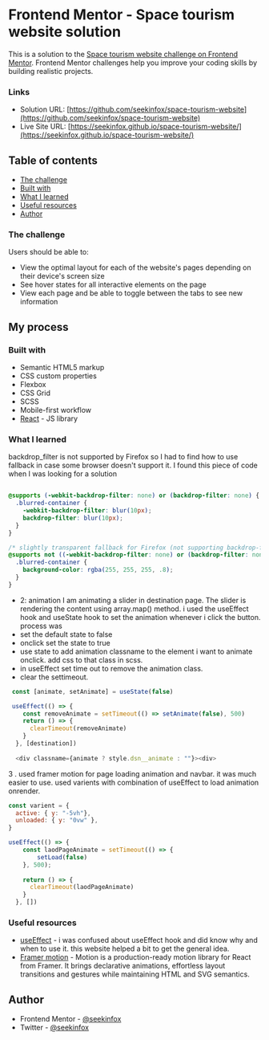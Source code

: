 # Frontend Mentor - Space tourism website solution

This is a solution to the [Space tourism website challenge on Frontend Mentor](https://www.frontendmentor.io/challenges/space-tourism-multipage-website-gRWj1URZ3). Frontend Mentor challenges help you improve your coding skills by building realistic projects. 

### Links

- Solution URL: [https://github.com/seekinfox/space-tourism-website](https://github.com/seekinfox/space-tourism-website)
- Live Site URL: [https://seekinfox.github.io/space-tourism-website/](https://seekinfox.github.io/space-tourism-website/)

## Table of contents

  - [The challenge](#the-challenge)
  - [Built with](#built-with)
  - [What I learned](#what-i-learned)
  - [Useful resources](#useful-resources)
- [Author](#author)

### The challenge

Users should be able to:

- View the optimal layout for each of the website's pages depending on their device's screen size
- See hover states for all interactive elements on the page
- View each page and be able to toggle between the tabs to see new information

## My process

### Built with

- Semantic HTML5 markup
- CSS custom properties
- Flexbox
- CSS Grid
- SCSS
- Mobile-first workflow
- [React](https://reactjs.org/) - JS library
<!-- - [Next.js](https://nextjs.org/) - React framework -->
<!-- - [Styled Components](https://styled-components.com/) - For styles
 -->

### What I learned
backdrop_filter is not supported by Firefox so I had to find how to use fallback in case some browser doesn't support it. I found this piece of code when I was looking for a solution 
```scss

@supports (-webkit-backdrop-filter: none) or (backdrop-filter: none) {
  .blurred-container {
    -webkit-backdrop-filter: blur(10px);
    backdrop-filter: blur(10px);
  }
}

/* slightly transparent fallback for Firefox (not supporting backdrop-filter) */
@supports not ((-webkit-backdrop-filter: none) or (backdrop-filter: none)) {
  .blurred-container {
    background-color: rgba(255, 255, 255, .8);
  }
}

```
- 2: animation 
I am animating a slider in destination page.
The slider is rendering the content using array.map() method. i used the useEffect hook and useState hook to set the animation whenever i click the button.
process was 
- set the default state to false
- onclick set the state to true
- use state to add animation classname to the element i want to animate onclick. add css to that class in scss.
- in useEffect set time out to remove the animation class.
-  clear the settimeout.

```js
 const [animate, setAnimate] = useState(false)

 useEffect(() => {
    const removeAnimate = setTimeout(() => setAnimate(false), 500)
    return () => {
      clearTimeout(removeAnimate)
    }
  }, [destination])
  
  <div classname={animate ? style.dsn__animate : ""}><div>
 ```
 3 . used framer motion for page loading animation and navbar. it was much easier to use.
used varients with combination of useEffect to load animation onrender.
```js
const varient = {
  active: { y: "-5vh"},
  unloaded: { y: "0vw" },
}

useEffect(() => {
    const laodPageAnimate = setTimeout(() => {
        setLoad(false)
    }, 500);
  
    return () => {
      clearTimeout(laodPageAnimate)
    }
  }, [])
```

### Useful resources

- [useEffect](https://medium.com/@dev_abhi/useeffect-what-when-and-how-95045bcf0f32) - i was confused about useEffect hook and did know why and when to use it. this website helped a bit to get the general idea.
- [Framer motion](https://www.framer.com/docs/examples/) - Motion is a production-ready motion library for React from Framer. It brings declarative animations, effortless layout transitions and gestures while maintaining HTML and SVG semantics.


## Author

- Frontend Mentor - [@seekinfox](https://www.frontendmentor.io/profile/seekinfox)
- Twitter - [@seekinfox](https://www.twitter.com/seekinfox)
